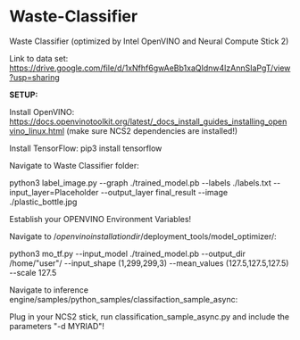 # Waste-Classifier
Waste Classifier (optimized by Intel OpenVINO and Neural Compute Stick 2)

Link to data set: https://drive.google.com/file/d/1xNfhf6gwAeBb1xaQIdnw4lzAnnSIaPgT/view?usp=sharing

**SETUP:**

Install OpenVINO: https://docs.openvinotoolkit.org/latest/_docs_install_guides_installing_openvino_linux.html (make sure NCS2 dependencies are installed!)

Install TensorFlow: pip3 install tensorflow

Navigate to Waste Classifier folder: 

python3 label_image.py --graph ./trained_model.pb --labels ./labels.txt --input_layer=Placeholder --output_layer final_result --image ./plastic_bottle.jpg

Establish your OPENVINO Environment Variables! 

Navigate to /$openvino installation dir$/deployment_tools/model_optimizer/: 

python3 mo_tf.py --input_model ./trained_model.pb --output_dir /home/"user"/ --input_shape (1,299,299,3) --mean_values (127.5,127.5,127.5) --scale 127.5

Navigate to inference engine/samples/python_samples/classifaction_sample_async: 

Plug in your NCS2 stick, run classification_sample_async.py and include the parameters "-d MYRIAD"!
